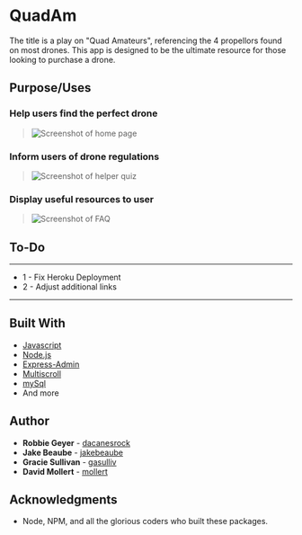 # QuadAm
The title is a play on "Quad Amateurs", referencing the 4 propellors found on most drones. This app is designed to be the ultimate resource for those looking to purchase a drone.

## Purpose/Uses

### Help users find the perfect drone
>![Screenshot of home page](http://i.imgur.com/SitUYCr.png)
### Inform users of drone regulations
>![Screenshot of helper quiz](http://i.imgur.com/CYzM4Vy.png)
### Display useful resources to user
>![Screenshot of FAQ](http://i.imgur.com/KXCKFpt.png)

## To-Do
***
* 1 - Fix Heroku Deployment
* 2 - Adjust additional links
***

## Built With

* [Javascript](https://www.javascript.com/)
* [Node.js](https://nodejs.org/en/)
* [Express-Admin](https://www.npmjs.com/package/express-admin)
* [Multiscroll](https://alvarotrigo.com/multiScroll/)
* [mySql](https://www.mysql.com/)
* And more

## Author

* **Robbie Geyer** - [dacanesrock](https://github.com/dacanesrock)
* **Jake Beaube** - [jakebeaube](https://github.com/jakebeaube)
* **Gracie Sullivan** - [gasulliv](https://github.com/gasulliv)
* **David Mollert** - [mollert](https://github.com/Mollert)

## Acknowledgments

* Node, NPM, and all the glorious coders who built these packages.
